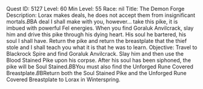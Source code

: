 Quest ID: 5127
Level: 60
Min Level: 55
Race: nil
Title: The Demon Forge
Description: Lorax makes deals, he does not accept them from insignificant mortals.$B$BA deal I shall make with you, however... take this pike, it is imbued with powerful Fel energies. When you find Goraluk Anvilcrack, slay him and drive this pike through his dying heart. His soul he bartered, his soul I shall have. Return the pike and return the breastplate that the thief stole and I shall teach you what it is that he was to learn.
Objective: Travel to Blackrock Spire and find Goraluk Anvilcrack. Slay him and then use the Blood Stained Pike upon his corpse. After his soul has been siphoned, the pike will be Soul Stained.$B$BYou must also find the Unforged Rune Covered Breastplate.$B$BReturn both the Soul Stained Pike and the Unforged Rune Covered Breastplate to Lorax in Winterspring.
